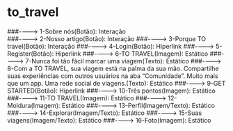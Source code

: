 # to_travel

###----> 1-Sobre nós(Botão): Interação <br>
###----> 2-Nosso artigo(Botão): Interação
###----> 3-Porque TO travel(Botão): Interação
###----> 4-Login(Botão): Hiperlink
###----> 5-Register(Botão): Hiperlink
###----> 6-TO TRAVEL(Imagem): Estático
###----> 7-Nunca foi tão fácil marcar uma viagem(Texto): Estático
###----> 8-Com a TO TRAVEL, sua viagem está na palma da sua mão. Compartilhe suas experiências com outros usuários na aba “Comunidade”. Muito mais que um app. Uma rede social de viagens.(Texto): Estático
###----> 9-GET STARTED(Botão): Hiperlink
###----> 10-Três pontos(Imagem): Estático
###----> 11-TO TRAVEL(Imagem): Estático
###----> 12-Moldura(Imagem): Estático
###----> 13-Perfil(Imagem/Texto): Estático
###----> 14-Explorar(Imagem/Texto): Estático
###----> 15-Suas viagens(Imagem/Texto): Estático
###----> 16-Foto(Imagem): Estático


